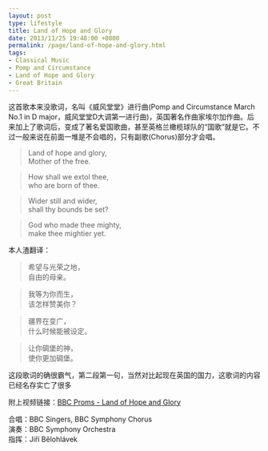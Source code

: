 ```yaml
---
layout: post
type: lifestyle
title: Land of Hope and Glory
date: 2013/11/25 19:48:00 +0800
permalink: /page/land-of-hope-and-glory.html
tags:
- Classical Music
- Pomp and Circumstance
- Land of Hope and Glory
- Great Britain
---
```


这首歌本来没歌词，名叫《威风堂堂》进行曲(Pomp and Circumstance March No.1 in D major，威风堂堂D大调第一进行曲)，英国著名作曲家埃尔加作曲。后来加上了歌词后，变成了著名爱国歌曲，甚至英格兰橄榄球队的“国歌”就是它。不过一般来说在前面一堆是不会唱的，只有副歌(Chorus)部分才会唱。

> Land of hope and glory,  
> Mother of the free.

> How shall we extol thee,  
> who are born of thee.

> Wider still and wider,  
> shall thy bounds be set?

> God who made thee mighty,  
> make thee mightier yet.

本人渣翻译：

> 希望与光荣之地，  
> 自由的母亲。

> 我等为你而生，  
> 该怎样赞美你？

> 疆界在变广，  
> 什么时候能被设定。

> 让你碉堡的神，  
> 使你更加碉堡。

这段歌词的确很霸气，第二段第一句，当然对比起现在英国的国力，这歌词的内容已经名存实亡了很多

附上视频链接：[BBC Proms - Land of Hope and Glory](http://v.youku.com/v_show/id_XMjA3NDIwMzA0.html)

合唱：BBC Singers, BBC Symphony Chorus  
演奏：BBC Symphony Orchestra  
指挥：Jiří Bělohlávek  

